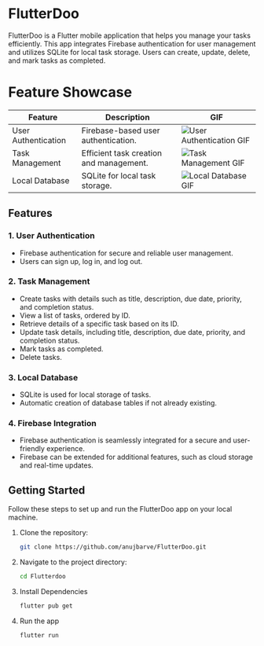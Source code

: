 # FlutterDoo

FlutterDoo is a Flutter mobile application that helps you manage your tasks efficiently. This app integrates Firebase authentication for user management and utilizes SQLite for local task storage. Users can create, update, delete, and mark tasks as completed.

# Feature Showcase

| Feature             | Description                           | GIF                                          |
|---------------------|---------------------------------------|----------------------------------------------|
| User Authentication | Firebase-based user authentication.   | ![User Authentication GIF](path/to/user_auth.gif) |
| Task Management     | Efficient task creation and management. | ![Task Management GIF](path/to/task_management.gif) |
| Local Database      | SQLite for local task storage.         | ![Local Database GIF](path/to/local_database.gif) |


## Features

### 1. User Authentication

- Firebase authentication for secure and reliable user management.
- Users can sign up, log in, and log out.

### 2. Task Management

- Create tasks with details such as title, description, due date, priority, and completion status.
- View a list of tasks, ordered by ID.
- Retrieve details of a specific task based on its ID.
- Update task details, including title, description, due date, priority, and completion status.
- Mark tasks as completed.
- Delete tasks.

### 3. Local Database

- SQLite is used for local storage of tasks.
- Automatic creation of database tables if not already existing.

### 4. Firebase Integration

- Firebase authentication is seamlessly integrated for a secure and user-friendly experience.
- Firebase can be extended for additional features, such as cloud storage and real-time updates.

## Getting Started

Follow these steps to set up and run the FlutterDoo app on your local machine.

1. Clone the repository:

    ```bash
    git clone https://github.com/anujbarve/FlutterDoo.git

2. Navigate to the project directory:
    ```bash
   cd Flutterdoo

3. Install Dependencies
   ```bash
   flutter pub get

4. Run the app
    ```bash
   flutter run
